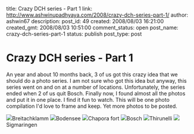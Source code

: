 title: Crazy DCH series - Part 1
link: http://www.ashwinupadhyaya.com/2008/crazy-dch-series-part-1/
author: ashwin67
description: 
post_id: 49
created: 2008/08/03 16:21:00
created_gmt: 2008/08/03 10:51:00
comment_status: open
post_name: crazy-dch-series-part-1
status: publish
post_type: post

# Crazy DCH series - Part 1

An year and about 10 months back, 3 of us got this crazy idea that we should do a photo series. I am not sure who got this idea but anyway, this series went on and on at a number of locations. Unfortunately, the series ended when 2 of us quit Bosch. Finally now, I found almost all the photos and put it in one place. I find it fun to watch. This will be one photo compilation I'd love to frame and keep. Yet more photos to be posted.

![](http://lh6.ggpht.com/ashwin67/SMlQpVu_b6I/AAAAAAAAAt4/Mgc7ynC9Q7s/s400/dch02.jpg)Breitachklamm ![](http://lh4.ggpht.com/ashwin67/SMlQmmuURRI/AAAAAAAAAtY/lREz4HYSDq8/s400/dch01.jpg)Bodensee ![](http://lh4.ggpht.com/ashwin67/SMlQkkTcOlI/AAAAAAAAAtA/QwazZdpIuME/s400/dch03.jpg)Chapora fort ![](http://lh6.ggpht.com/ashwin67/SMlQlxBxXPI/AAAAAAAAAtQ/n-jvhEi8thQ/s400/dch05.jpg)Bosch ![](http://lh5.ggpht.com/ashwin67/SMlQwSLeqzI/AAAAAAAAAvQ/8vV9MqXRqfs/s400/dch06.jpg)Thirunelli ![](http://lh5.ggpht.com/ashwin67/SMlQvTOeoNI/AAAAAAAAAvA/fMr2p5XjCv4/s400/dch07.jpg)Sigmaringen